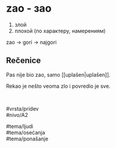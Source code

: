 # zao - зао

1. злой  
2. плохой (по характеру, намерениям)

zao → gori → najgori

## Rečenice

Pas nije bio zao, samo [[uplašen|uplašen]].

Rekao je nešto veoma zlo i povredio je sve.

<br>

#vrsta/pridev  
#nivo/A2  

#tema/ljudi  
#tema/osеćanja  
#tema/ponašanje
